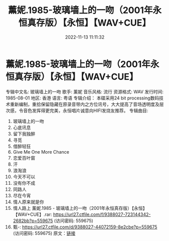 ﻿---
title: 薰妮.1985-玻璃墙上的一吻（2001年永恒真存版）【永恒】【WAV+CUE】
date: 2022-11-13 11:11:32
categories: WAV车载音乐、镜像
tags: 华语中文
---
# 薰妮.1985-玻璃墙上的一吻（2001年永恒真存版）【永恒】【WAV+CUE】

专辑中文名: 玻璃墙上的一吻
歌手: 薰妮
音乐风格: 流行
资源格式: WAV
发行时间: 1985-08-01
地区: 香港
语言: 粤语
专辑介绍：
本碟采用24 bit
processing数码技术重新编制，重拾保留隐藏在原录音带内之方位讯号，大大提高了音场透明度及层次感，令音色发挥得更完美，永恒唱片诚意向HIFI发烧友推荐。
专辑曲目:
01. 玻璃墙上的一吻
02. 心底讯息
03. 留下我独醉
04. 寻觅
05. 借醉轻狂
06. Give Me One More Chance
07. 恋爱百叶窗
08. 汗
09. 浪淘浪
10. 今天不可以
11. 没有你不成
12. 同路人
13. 尽在今宵
14. 情人原来就是你
15. 情人路上
薰妮.1985 - 玻璃墙上的一吻（2001年永恒真存版）【永恒】【WAV+CUE】.rar: https://url27.ctfile.com/f/9388027-723144342-2682bb?p=559675
(访问密码: 559675)
31. 甄-: https://url27.ctfile.com/d/9388027-44072159-8e2cbe?p=559675
(访问密码: 559675)
原文：[链接](https://blog.sina.com.cn/s/blog_1647c7e760103107l.html)